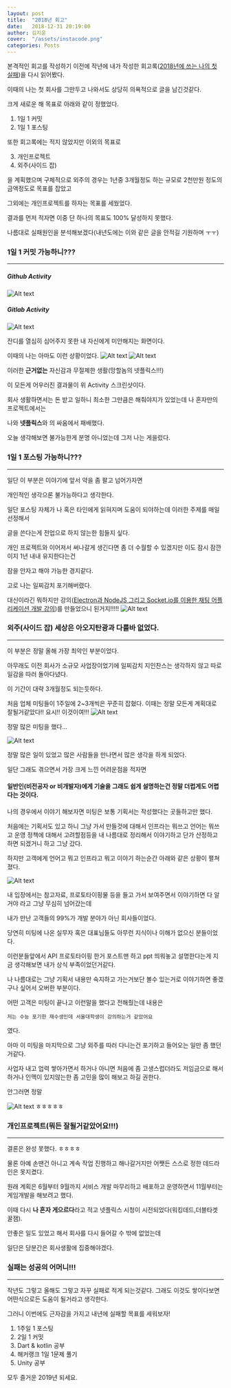 ```yaml
---
layout: post
title:  "2018년 회고"
date:   2018-12-31 20:19:00
author: 김지운
cover:  "/assets/instacode.png"
categories: Posts
---
```


본격적인 회고를 작성하기 이전에 작년에 내가 작성한 회고록([2018년에 쓰는 나의 첫 실패])을 다시 읽어봤다.

이때의 나는 첫 회사를 그만두고 나와서도 상당히 의욕적으로 글을 남긴것같다.

크게 새로운 해 목표로 아래와 같이 정했었다.

1. 1일 1 커밋
2. 1일 1 포스팅

또한 회고록에는 적지 않았지만 이외의 목표로

3. 개인프로젝트
4. 외주(사이드 잡)

을 계획했으며 구체적으로 외주의 경우는 1년중 3개월정도 하는 규모로 2천만원 정도의 금액정도로 목표를 잡았고

그외에는 개인프로젝트를 하자는 목표를 세웠었다.

결과를 먼저 적자면 이중 단 하나의 목표도 100% 달성하지 못했다.

나름대로 실패원인을 분석해보겠다(내년도에는 이와 같은 글을 안적길 기원하며 ㅜㅜ)

### 1일 1 커밋 가능하니???
---
##### Github Activity
![Alt text](/assets/Posts/githubActivity2018.png)
##### Gitlab Activity
![Alt text](/assets/Posts/gitlabAcitivity2018.png)

잔디를 열심히 심어주지 못한 내 자신에게 미안해지는 화면이다.

이때의 나는 아마도 이런 상황이었다.
![Alt text](/assets/Posts/nknknk.jpg)
![Alt text](/assets/Posts/nnnnnn.jpeg)

이러한 **근거없는** 자신감과 무절제한 생활(망할놈의 넷플릭스!!!)

이 모든게 어우러진 결과물이 위 Activity 스크린샷이다.

회사 생활하면서는 돈 받고 일하니 최소한 그만큼은 해줘야지가 있었는데 나 혼자만의 프로젝트에서는

나와 **넷플릭스**와 의 싸움에서 패배했다.

오늘 생각해보면 불가능한게 분명 아니었는데 그저 나는 게을렀다.

### 1일 1 포스팅 가능하니???
---
일단 이 부분은 이야기에 앞서 약을 좀 팔고 넘어가자면

개인적인 생각으론 불가능하다고 생각한다.

일단 포스팅 자체가 나 혹은 타인에게 읽혀지며 도움이 되야하는데 이러한 주제를 매일 선정해서

글을 쓴다는게 전업으로 하지 않는한 힘들지 싶다.

개인 프로젝트와 이어져서 써나갈게 생긴다면 좀 더 수월할 수 있겠지만 이도 잠시 잠깐이지 1년 내내 유지한다는건

잠을 안자고 해야 가능한 경지같다.

고로 나는 일찌감치 포기해버렸다.

대신이라긴 뭐하지만 강의([Electron과 NodeJS 그리고 Socket.io를 이용한 채팅 어플리케이션 개발 강의])를 만들었으니 된거지!!!!!
![Alt text](/assets/Posts/win.jpeg)

### 외주(사이드 잡) 세상은 아오지탄광과 다를바 없었다.
---

이 부분은 정말 올해 가장 최악인 부분이었다.

아무래도 이전 회사가 소규모 사업장이었기에 일찌감치 지인찬스는 생각하지 않고 따로 일감을 따러 돌아다녔다.

이 기간이 대략 3개월정도 되는듯하다.

처음 업체 미팅들이 1주일에 2~3개씩은 꾸준히 잡혔다.
이때는 정말 모든게 계획대로 잘될거같았다!! 요시!! 이것이여!!!
![Alt text](/assets/Posts/brightfuture.jpeg)

정말 많은 미팅을 했다...

![Alt text](/assets/Posts/aog.jpg)

정말 많은 일이 있었고 많은 사람들을 만나면서 많은 생각을 하게 되었다.

일단 그래도 겪으면서 가장 크게 느낀 어려운점을 적자면

#### 일반인(비전공자 or 비개발자)에게 기술을 그래도 쉽게 설명하는건 정말 더럽게도 어렵다는 것이다.

나의 경우에서 이야기 해보자면 미팅은 보통 기획서는 작성했다는 곳들하고만 했다.

처음에는 기획서도 있고 하니 그냥 가서 만들것에 대해서 인프라는 뭐쓰고 언어는 뭐쓰고 운영 정책에 대해서 고려할점등을
내 나름대로 정리해서 이야기하고 단가 산정하고 하면 되겠거니 하고 그냥 갔다.

하지만 고객에게 언어고 뭐고 인프라고 뭐고 이야기 하는순간 아래와 같은 상황이 펼쳐졌다.

![Alt text](/assets/Posts/alien.jpg)

내 입장에서는 참고자료, 프로토타이핑물 등을 들고 가서 보여주면서 이야기하면 다 알거야 라고 그냥 무심히 넘어갔는데

내가 만난 고객들의 99%가 개발 분야가 아닌 회사들이었다.

당연히 미팅에 나온 실무자 혹은 대표님들도 아무런 지식이나 이해가 없으신 분들이었다.

이런분들앞에서 API 프로토타이핑 한거 포스트맨 하고 ppt 띄워놓고 설명한다는게 지금 생각해보면 내가 상식 부족이었던거같다.

나 나름대로는 그냥 기획서 내용만 숙지하고 가는거보단 볼수 있는거로 이야기하면 좋겠구나 싶어서 오버한 부분이다.

어떤 고객은 미팅이 끝나고 이런말을 했다고 전해줬는데 내용은

`저는 수능 포기한 재수생인데 서울대학생이 강의하는거 같았어요`

였다.

아마 이 미팅을 마지막으로 그냥 외주를 따러 다니는건 포기하고 들어오는 일만 좀 했던거같다.

사업자 내고 업력 쌓아가면서 하거나 아니면 처음에 좀 고생스럽더라도 저임금으로 해서 하거나
인맥이 있지않는한 좀 고민을 많이 해보고 하길 권한다.

안그러면 정말

![Alt text](/assets/Posts/aog.jpg)
ㅎㅎㅎㅎㅎ


### 개인프로젝트(뭐든 잘될거같았어요!!!)
---

결론은 완성 못했다. ㅎㅎㅎㅎ

물론 아예 손땐건 아니고 계속 작업 진행하고 해나갈거지만 어쨋든 스스로 정한 데드라인은 못지켰다.

원래 계획은 6월부터 9월까지 서비스 개발 마무리하고 배포하고 운영하면서 11월부터는 게임개발을 해보려고 했다.

이때 다시 **나 혼자 게으르다**라고 적고 넷플릭스 시청이 시전되었다(워킹데드,더블타겟 꿀잼).

안좋은 일도 있었고 해서 회사를 다시 들어갈 수 밖에 없었는데

일단은 당분간은 회사생활에 집중해야겠다.

### 실패는 성공의 어머니!!!
---
작년도 그렇고 올해도 그렇고 자꾸 실패로 적게 되는것같다.
그래도 이것도 쌓이다보면 어떤식으로든 도움이 될거라고 생각한다.

그러니 이번에도 근자감을 가지고 내년에 실패할 목표를 세워보자!

1. 1주일 1 포스팅
2. 2일 1 커밋
3. Dart & kotlin 공부
4. 해커랭크 1일 1문제 풀기
5. Unity 공부

모두 즐거운 2019년 되세요.


[2018년에 쓰는 나의 첫 실패]:https://kishe89.github.io/posts/2018/01/03/retrospect.html
[Electron과 NodeJS 그리고 Socket.io를 이용한 채팅 어플리케이션 개발 강의]:https://www.inflearn.com/course/electron-2/

